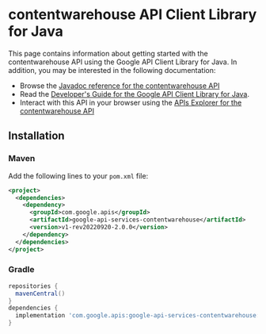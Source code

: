 # contentwarehouse API Client Library for Java



This page contains information about getting started with the contentwarehouse API
using the Google API Client Library for Java. In addition, you may be interested
in the following documentation:

* Browse the [Javadoc reference for the contentwarehouse API][javadoc]
* Read the [Developer's Guide for the Google API Client Library for Java][google-api-client].
* Interact with this API in your browser using the [APIs Explorer for the contentwarehouse API][api-explorer]

## Installation

### Maven

Add the following lines to your `pom.xml` file:

```xml
<project>
  <dependencies>
    <dependency>
      <groupId>com.google.apis</groupId>
      <artifactId>google-api-services-contentwarehouse</artifactId>
      <version>v1-rev20220920-2.0.0</version>
    </dependency>
  </dependencies>
</project>
```

### Gradle

```gradle
repositories {
  mavenCentral()
}
dependencies {
  implementation 'com.google.apis:google-api-services-contentwarehouse:v1-rev20220920-2.0.0'
}
```

[javadoc]: https://googleapis.dev/java/google-api-services-contentwarehouse/latest/index.html
[google-api-client]: https://github.com/googleapis/google-api-java-client/
[api-explorer]: https://developers.google.com/apis-explorer/#p/contentwarehouse/v1/
